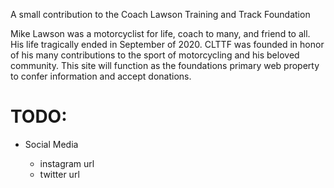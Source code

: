 A small contribution to the Coach Lawson Training and Track Foundation

Mike Lawson was a motorcyclist for life, coach to many, and friend to all. His life tragically ended in September of 2020. CLTTF was founded in honor of his many contributions to the sport of motorcycling and his beloved community. This site will function as the foundations primary web property to confer information and accept donations.

# TODO:

- Social Media

  - instagram url
  - twitter url
